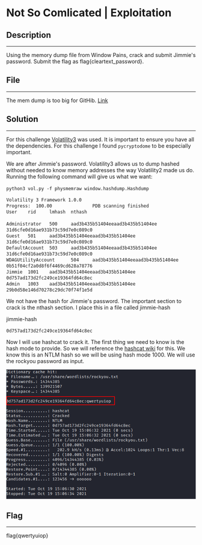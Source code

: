# Not So Comlicated | Exploitation

## Description
- - -

Using the memory dump file from Window Pains, crack and submit Jimmie's password. Submit the flag as flag{cleartext_password}.

## File 
- - -
The mem dump is too big for GitHib. [Link](https://tinyurl.com/wcekj3rt)

## Solution
- - -
For this challenge [Volatility3](https://www.volatilityfoundation.org/releases-vol3) was used. It is important to ensure you have all the dependencies. For this challenge I found `pycryptodome` to be especially important.

We are after Jimmie's password. Volatility3 allows us to dump hashed without needed to know memory addresses the way Volatility2 made us do. Running the following command will give us what we want:

`python3 vol.py -f physmemraw window.hashdump.Hashdump`

```
Volatility 3 Framework 1.0.0
Progress:  100.00               PDB scanning finished                     
User    rid     lmhash  nthash

Administrator   500     aad3b435b51404eeaad3b435b51404ee        31d6cfe0d16ae931b73c59d7e0c089c0
Guest   501     aad3b435b51404eeaad3b435b51404ee        31d6cfe0d16ae931b73c59d7e0c089c0
DefaultAccount  503     aad3b435b51404eeaad3b435b51404ee        31d6cfe0d16ae931b73c59d7e0c089c0
WDAGUtilityAccount      504     aad3b435b51404eeaad3b435b51404ee        0b51f04cf2a0d8f6f4469cd628a78776
Jimmie  1001    aad3b435b51404eeaad3b435b51404ee        0d757ad173d2fc249ce19364fd64c8ec
Admin   1003    aad3b435b51404eeaad3b435b51404ee        29b0d58e146d70278c29dc70f74f1e5d

```

We not have the hash for Jimmie's password. The important section to crack is the nthash section. I place this in a file called jimmie-hash

jimmie-hash
```
0d757ad173d2fc249ce19364fd64c8ec
```

Now I will use hashcat to crack it. The first thing we need to know is the hash mode to provide. So we will reference the [hashcat wiki](https://hashcat.net/wiki/doku.php?id=example_hashes) for this. We know this is an NTLM hash so we will be using hash mode 1000. We will use the rockyou password as input.

<img src="../images/jimmie-pass-crack.png">

## Flag
- - -
flag{qwertyuiop}

